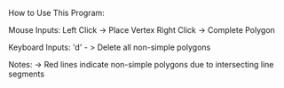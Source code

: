 How to Use This Program:

Mouse Inputs:
Left Click -> Place Vertex
Right Click -> Complete Polygon

Keyboard Inputs:
'd' - > Delete all non-simple polygons

Notes:
-> Red lines indicate non-simple polygons due to intersecting line segments
